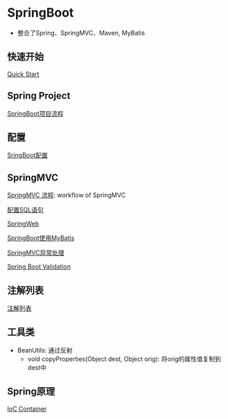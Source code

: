 # SpringBoot

- 整合了Spring、SpringMVC、Maven, MyBatis

## 快速开始

[Quick Start](SpringBoot_QuickStart.md)

## Spring Project

[SpringBoot项目流程](SpringBoot_Project_Workflow.md)

## 配置

[SringBoot配置](SpringBoot_Configuration.md)

## SpringMVC

[SpringMVC 流程](SpringMVC_Workflow.md): workflow of SpringMVC

[配置SQL语句](Java_SpringMVC_Config_SQL.md)

[SpringWeb](SpringBoot_SpringWeb.md)

[SpringBoot使用MyBatis](SpringBoot_MyBatis.md)

[SpringMVC异常处理](SpringMVC_Exception.md)

[Spring Boot Validation](SpringBoot_Validation.md)

## 注解列表

[注解列表](SpringBoot_Annotation_List.md)

## 工具类

- BeanUtils: 通过反射
  - void copyProperties(Object dest, Object orig): 将orig的属性值复制到dest中

## Spring原理

[IoC Container](Spring_IoC_Container.md)

